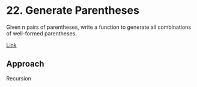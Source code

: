 # 22. Generate Parentheses

Given n pairs of parentheses, write a function to generate all combinations of well-formed parentheses.

[Link](https://leetcode.com/problems/generate-parentheses/)

## Approach

Recursion